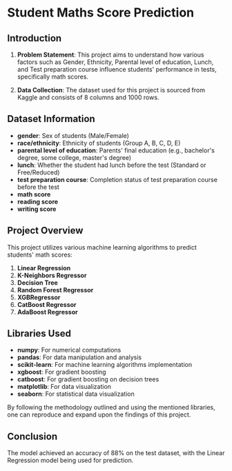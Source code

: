 # Student Maths Score Prediction

## Introduction

1. **Problem Statement**: 
   This project aims to understand how various factors such as Gender, Ethnicity, Parental level of education, Lunch, and Test preparation course influence students' performance in tests, specifically math scores.

2. **Data Collection**:
   The dataset used for this project is sourced from Kaggle and consists of 8 columns and 1000 rows.

## Dataset Information

- **gender**: Sex of students (Male/Female)
- **race/ethnicity**: Ethnicity of students (Group A, B, C, D, E)
- **parental level of education**: Parents' final education (e.g., bachelor's degree, some college, master's degree)
- **lunch**: Whether the student had lunch before the test (Standard or Free/Reduced)
- **test preparation course**: Completion status of test preparation course before the test
- **math score**
- **reading score**
- **writing score**

## Project Overview

This project utilizes various machine learning algorithms to predict students' math scores:

1. **Linear Regression**
2. **K-Neighbors Regressor**
3. **Decision Tree**
4. **Random Forest Regressor**
5. **XGBRegressor**
6. **CatBoost Regressor**
7. **AdaBoost Regressor**

## Libraries Used

- **numpy**: For numerical computations
- **pandas**: For data manipulation and analysis
- **scikit-learn**: For machine learning algorithms implementation
- **xgboost**: For gradient boosting
- **catboost**: For gradient boosting on decision trees
- **matplotlib**: For data visualization
- **seaborn**: For statistical data visualization

By following the methodology outlined and using the mentioned libraries, one can reproduce and expand upon the findings of this project.

## Conclusion

The model achieved an accuracy of 88% on the test dataset, with the Linear Regression model being used for prediction.
